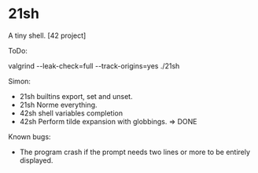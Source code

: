 # 21sh
A tiny shell. [42 project]

ToDo:

valgrind --leak-check=full --track-origins=yes ./21sh

Simon:
- 21sh builtins export, set and unset.
- 21sh Norme everything.
- 42sh shell variables completion
- 42sh Perform tilde expansion with globbings. => DONE

Known bugs:
- The program crash if the prompt needs two lines or more to be entirely displayed.
